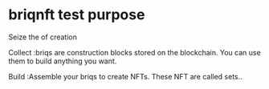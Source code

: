 # briqnft test purpose
Seize the of creation

Collect :briqs are construction blocks stored on the blockchain. You can use them to build anything you want.

Build :Assemble your briqs to create NFTs. These NFT are called sets..
